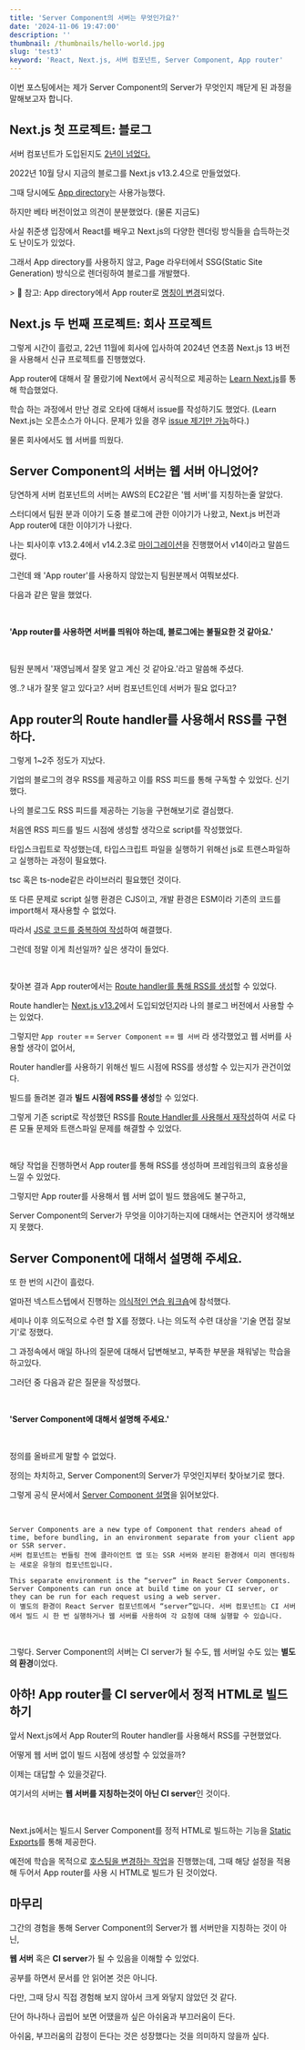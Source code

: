 ```yaml
---
title: 'Server Component의 서버는 무엇인가요?'
date: '2024-11-06 19:47:00'
description: ''
thumbnail: /thumbnails/hello-world.jpg
slug: 'test3'
keyword: 'React, Next.js, 서버 컴포넌트, Server Component, App router'
---
```


이번 포스팅에서는 제가 Server Component의 Server가 무엇인지 깨닫게 된 과정을 말해보고자 합니다.

## Next.js 첫 프로젝트: 블로그
서버 컴포넌트가 도입된지도 [2년이 넘었다.](https://react.dev/blog/2022/03/29/react-v18)

2022년 10월 당시 지금의 블로그를 Next.js v13.2.4으로 만들었었다. 

그때 당시에도 [App directory](https://nextjs.org/blog/next-13)는 사용가능했다. 

하지만 베타 버전이었고 의견이 분분했었다. (물론 지금도)

사실 취준생 입장에서 React를 배우고 Next.js의 다양한 렌더링 방식들을 습득하는것도 난이도가 있었다.

그래서 App directory를 사용하지 않고, Page 라우터에서 SSG(Static Site Generation) 방식으로 렌더링하여 블로그를 개발했다. 

\> 🚧 참고: App directory에서 App router로 [명칭이 변경](https://nextjs.org/docs/app/building-your-application/routing#the-app-router)되었다. 

## Next.js 두 번째 프로젝트: 회사 프로젝트

그렇게 시간이 흘렀고, 22년 11월에 회사에 입사하여 2024년 연초쯤 Next.js 13 버전을 사용해서 신규 프로젝트를 진행했었다. 

App router에 대해서 잘 몰랐기에 Next에서 공식적으로 제공하는 [Learn Next.js](https://nextjs.org/learn)를 통해 학습했었다. 

학습 하는 과정에서 만난 경로 오타에 대해서 issue를 작성하기도 했었다. (Learn Next.js는 오픈소스가 아니다. 문제가 있을 경우 [issue 제기만 가능](https://github.com/vercel/next-learn?tab=readme-ov-file#contributions)하다.)

물론 회사에서도 웹 서버를 띄웠다.


## Server Component의 서버는 웹 서버 아니었어?

당연하게 서버 컴포넌트의 서버는 AWS의 EC2같은 '웹 서버'를 지칭하는줄 알았다. 

스터디에서 팀원 분과 이야기 도중 블로그에 관한 이야기가 나왔고, Next.js 버전과 App router에 대한 이야기가 나왔다. 

나는 퇴사이후 v13.2.4에서 v14.2.3로 [마이그레이션](https://github.com/SaeWooKKang/next-blog/commit/2997f9c05ffca6ec6f5b16696589e72d793af4f0#diff-7ae45ad102eab3b6d7e7896acd08c427a9b25b346470d7bc6507b6481575d519L16)을 진행했어서 v14이라고 말씀드렸다. 

그런데 왜 'App router'를 사용하지 않았는지 팀원분께서 여쭤보셨다. 

다음과 같은 말을 했었다.

<br />

**'App router를 사용하면 서버를 띄워야 하는데, 블로그에는 불필요한 것 같아요.'**

<br />

팀원 분께서 '재영님께서 잘못 알고 계신 것 같아요.'라고 말씀해 주셨다.

엥..? 내가 잘못 알고 있다고? 서버 컴포넌트인데 서버가 필요 없다고? 

## App router의 Route handler를 사용해서 RSS를 구현하다.
그렇게 1~2주 정도가 지났다.

기업의 블로그의 경우 RSS를 제공하고 이를 RSS 피드를 통해 구독할 수 있었다. 신기했다.

나의 블로그도 RSS 피드를 제공하는 기능을 구현해보기로 결심했다.

처음엔 RSS 피드를 빌드 시점에 생성할 생각으로 script를 작성했었다.

타입스크립트로 작성했는데, 타입스크립트 파일을 실행하기 위해선 js로 트랜스파일하고 실행하는 과정이 필요했다.

tsc 혹은 ts-node같은 라이브러리 필요했던 것이다.

또 다른 문제로 script 실행 환경은 CJS이고, 개발 환경은 ESM이라 기존의 코드를 import해서 재사용할 수 없었다. 

따라서 [JS로 코드를 중복하여 작성](https://github.com/SaeWooKKang/next-blog/commit/efd1fe76a85092265946a8f96de1093ee8448386)하여 해결했다.

그런데 정말 이게 최선일까? 싶은 생각이 들었다. 

<br />

찾아본 결과 App router에서는 [Route handler를 통해 RSS를 생성](https://nextjs.org/docs/app/building-your-application/routing/route-handlers#non-ui-responses)할 수 있었다.

Route handler는 [Next.js v13.2](https://nextjs.org/blog/next-13-2#custom-route-handlers)에서 도입되었던지라 나의 블로그 버전에서 사용할 수는 있었다.

그렇지만 `App router` == `Server Component` == `웹 서버` 라 생각했었고 웹 서버를 사용할 생각이 없어서, 

Router handler를 사용하기 위해선 빌드 시점에 RSS를 생성할 수 있는지가 관건이었다.

빌드를 돌려본 결과 **빌드 시점에 RSS를 생성**할 수 있었다. 

그렇게 기존 script로 작성했던 RSS를 [Route Handler를 사용해서 재작성](https://github.com/SaeWooKKang/next-blog/commit/89ec9c16b7ddf57c9bbcdaf7a2c6aa0b30993d7c#diff-b55cdbef4907b7045f32cc5360d48d262cca5f94062e353089f189f4460039e0R19)하여 서로 다른 모듈 문제와 트랜스파일 문제를 해결할 수 있었다.

<br />

해당 작업을 진행하면서 App router를 통해 RSS를 생성하며 프레임워크의 효용성을 느낄 수 있었다.

그렇지만 App router를 사용해서 웹 서버 없이 빌드 했음에도 불구하고, 

Server Component의 Server가 무엇을 이야기하는지에 대해서는 연관지어 생각해보지 못했다.

## Server Component에 대해서 설명해 주세요.

또 한 번의 시간이 흘렀다.

얼마전 넥스트스텝에서 진행하는 [의식적인 연습 워크숍](https://edu.nextstep.camp/c/TC2UyGU4)에 참석했다. 

세미나 이후 의도적으로 수련 할 X를 정했다. 나는 의도적 수련 대상을 '기술 면접 잘보기'로 정했다.

그 과정속에서 매일 하나의 질문에 대해서 답변해보고, 부족한 부분을 채워넣는 학습을 하고있다. 

그러던 중 다음과 같은 질문을 작성했다.

<br />

**'Server Component에 대해서 설명해 주세요.'**

<br />

정의를 올바르게 말할 수 없었다. 

정의는 차치하고, Server Component의 Server가 무엇인지부터 찾아보기로 했다.

그렇게 공식 문서에서 [Server Component 설명](https://react.dev/reference/rsc/server-components)을 읽어보았다.

<br />

```
Server Components are a new type of Component that renders ahead of time, before bundling, in an environment separate from your client app or SSR server.
서버 컴포넌트는 번들링 전에 클라이언트 앱 또는 SSR 서버와 분리된 환경에서 미리 렌더링하는 새로운 유형의 컴포넌트입니다.

This separate environment is the “server” in React Server Components. Server Components can run once at build time on your CI server, or they can be run for each request using a web server.
이 별도의 환경이 React Server 컴포넌트에서 “server”입니다. 서버 컴포넌트는 CI 서버에서 빌드 시 한 번 실행하거나 웹 서버를 사용하여 각 요청에 대해 실행할 수 있습니다.
```

<br />

그렇다. Server Component의 서버는 CI server가 될 수도, 웹 서버일 수도 있는 **별도의 환경**이었다.

## 아하! App router를 CI server에서 정적 HTML로 빌드하기
앞서 Next.js에서 App Router의 Router handler를 사용해서 RSS를 구현했었다. 

어떻게 웹 서버 없이 빌드 시점에 생성할 수 있었을까? 

이제는 대답할 수 있을것같다. 

여기서의 서버는 **웹 서버를 지칭하는것이 아닌 CI server**인 것이다.

<br />

Next.js에서는 빌드시 Server Component를 정적 HTML로 빌드하는 기능을 [Static Exports](https://nextjs.org/docs/app/building-your-application/deploying/static-exports)를 통해 제공한다.

예전에 학습을 목적으로 [호스팅을 변경하는 작업](https://github.com/SaeWooKKang/next-blog/commit/0b0870fa24ebc1c66ac48765952bd433686be78d)을 진행했는데, 그때 해당 설정을 적용해 두어서 App router를 사용 시 HTML로 빌드가 된 것이었다.

## 마무리
그간의 경험을 통해 Server Component의 Server가 웹 서버만을 지칭하는 것이 아닌, 

**웹 서버** 혹은 **CI server**가 될 수 있음을 이해할 수 있었다.

공부를 하면서 문서를 안 읽어본 것은 아니다. 

다만, 그때 당시 직접 경험해 보지 않아서 크게 와닿지 않았던 것 같다.

단어 하나하나 곱씹어 보면 어땠을까 싶은 아쉬움과 부끄러움이 든다. 

아쉬움, 부끄러움의 감정이 든다는 것은 성장했다는 것을 의미하지 않을까 싶다.
